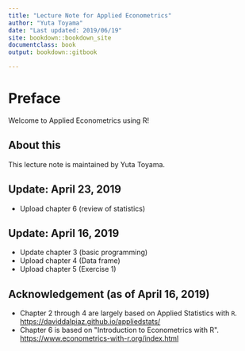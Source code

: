 ```yaml
---
title: "Lecture Note for Applied Econometrics"
author: "Yuta Toyama"
date: "Last updated: 2019/06/19"
site: bookdown::bookdown_site
documentclass: book
output: bookdown::gitbook

---
```


# Preface

Welcome to Applied Econometrics using R!

<!-- If you need PDF output, uncomment bookdown::pdf_book above in YAML. You will need a LaTeX installation, e.g., https://yihui.name/tinytex/ -->

## About this 

This lecture note is maintained by Yuta Toyama.

## Update: April 23, 2019
* Upload chapter 6 (review of statistics)

## Update: April 16, 2019
* Update chapter 3 (basic programming)
* Upload chapter 4 (Data frame)
* Upload chapter 5 (Exercise 1)

## Acknowledgement (as of April 16, 2019)

- Chapter 2 through 4 are largely based on Applied Statistics with `R`. https://daviddalpiaz.github.io/appliedstats/
- Chapter 6 is based on  "Introduction to Econometrics with R". https://www.econometrics-with-r.org/index.html
